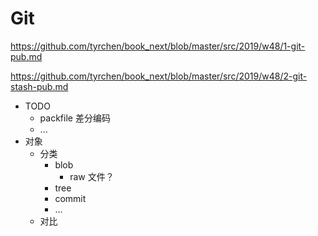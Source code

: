 # Git

https://github.com/tyrchen/book_next/blob/master/src/2019/w48/1-git-pub.md

https://github.com/tyrchen/book_next/blob/master/src/2019/w48/2-git-stash-pub.md

+ TODO
    + packfile 差分编码
    + ...
+ 对象
    * 分类
        - blob
            + raw 文件？
        - tree
        - commit
        - ...
    * 对比

